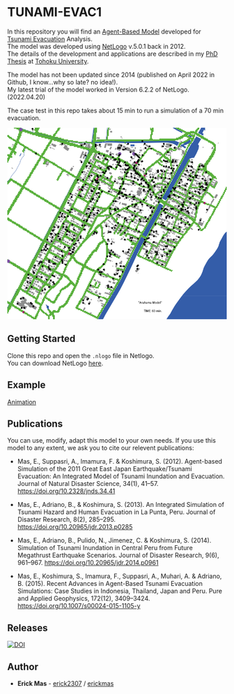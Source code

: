 # TUNAMI-EVAC1

In this repository you will find an [Agent-Based Model](https://en.wikipedia.org/wiki/Agent-based_model) developed for [Tsunami Evacuation](https://link.springer.com/article/10.1007/s00024-015-1105-y) Analysis.  
The model was developed using [NetLogo](https://ccl.northwestern.edu/netlogo/) v.5.0.1 back in 2012.  
The details of the development and applications are described in my [PhD Thesis](/resources/PhD_Thesis_ErickMas.pdf) at [Tohoku University](http://www.tohoku.ac.jp/en/).  

The model has not been updated since 2014 (published on April 2022 in Github, I know...why so late? no idea!).  
My latest trial of the model worked in Version 6.2.2 of NetLogo. (2022.04.20)

The case test in this repo takes about 15 min to run a simulation of a 70 min evacuation.

![Snapshot](Output/0K_3600.png?raw=true "Snapshot")

## Getting Started

Clone this repo and open the `.nlogo` file in Netlogo.  
You can download NetLogo [here](https://ccl.northwestern.edu/netlogo/download.shtml).

## Example

[Animation](http://www.regid.irides.tohoku.ac.jp/erick/repository/netlogo/Model67.mp4)

## Publications

You can use, modify, adapt this model to your own needs. If you use this model to any extent, we ask you to cite our relevent publications:

+ Mas, E., Suppasri, A., Imamura, F. & Koshimura, S. (2012). Agent-based Simulation of the 2011 Great East Japan Earthquake/Tsunami Evacuation: An Integrated Model of Tsunami Inundation and Evacuation. Journal of Natural Disaster Science, 34(1), 41–57. https://doi.org/10.2328/jnds.34.41

+ Mas, E., Adriano, B., & Koshimura, S. (2013). An Integrated Simulation of Tsunami Hazard and Human Evacuation in La Punta, Peru. Journal of Disaster Research, 8(2), 285–295. https://doi.org/10.20965/jdr.2013.p0285

+ Mas, E., Adriano, B., Pulido, N., Jimenez, C. & Koshimura, S. (2014). Simulation of Tsunami Inundation in Central Peru from Future Megathrust Earthquake Scenarios. Journal of Disaster Research, 9(6), 961–967. https://doi.org/10.20965/jdr.2014.p0961

+  Mas, E., Koshimura, S., Imamura, F., Suppasri, A., Muhari, A. & Adriano, B. (2015). Recent Advances in Agent-Based Tsunami Evacuation Simulations: Case Studies in Indonesia, Thailand, Japan and Peru. Pure and Applied Geophysics, 172(12), 3409–3424. https://doi.org/10.1007/s00024-015-1105-y

## Releases

[![DOI](https://zenodo.org/badge/483123627.svg)](https://zenodo.org/badge/latestdoi/483123627)

## Author

* **Erick Mas** - [erick2307](https://github.com/erick2307) / [erickmas](https://erickmas.wordpress.com/)
